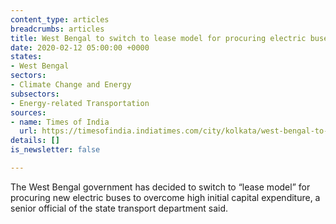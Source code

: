 ```yaml
---
content_type: articles
breadcrumbs: articles
title: West Bengal to switch to lease model for procuring electric buses
date: 2020-02-12 05:00:00 +0000
states:
- West Bengal
sectors:
- Climate Change and Energy
subsectors:
- Energy-related Transportation
sources:
- name: Times of India
  url: https://timesofindia.indiatimes.com/city/kolkata/west-bengal-to-switch-to-lease-model-for-procuring-electric-buses/articleshowprint/74049614.cms
details: []
is_newsletter: false

---
```

The West Bengal government has decided to switch to “lease model” for procuring new electric buses to overcome high initial capital expenditure, a senior official of the state transport department said.
